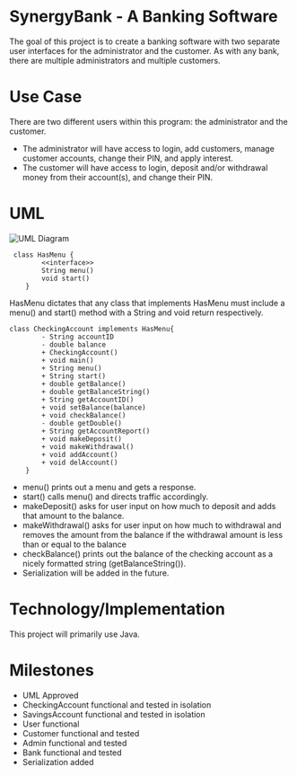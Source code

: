 # SynergyBank - A Banking Software

The goal of this project is to create a banking software with two separate user interfaces for the administrator and the customer. As with any bank, there are multiple administrators and multiple customers. 

# Use Case

There are two different users within this program: the administrator and the customer. 
- The administrator will have access to login, add customers, manage customer accounts, change their PIN, and apply interest.
- The customer will have access to login, deposit and/or withdrawal money from their account(s), and change their PIN.

# UML
![UML Diagram](main/SynergyBankUML.svg)

```
 class HasMenu {
        <<interface>>
        String menu()
        void start()
    }
```
HasMenu dictates that any class that implements HasMenu must include a menu() and start() method with a String and void return respectively. 
```
class CheckingAccount implements HasMenu{
        - String accountID
        - double balance
        + CheckingAccount()
        + void main()
        + String menu()
        + String start()
        + double getBalance()
        + double getBalanceString()
        + String getAccountID()
        + void setBalance(balance)
        + void checkBalance()
        - double getDouble()
        + String getAccountReport()
        + void makeDeposit()
        + void makeWithdrawal() 
        + void addAccount()
        + void delAccount()
    }
```
- menu() prints out a menu and gets a response.
- start() calls menu() and directs traffic accordingly.
- makeDeposit() asks for user input on how much to deposit and adds that amount to the balance.
- makeWithdrawal() asks for user input on how much to withdrawal and removes the amount from the balance if the withdrawal amount is less than or equal to the balance
- checkBalance() prints out the balance of the checking account as a nicely formatted string (getBalanceString()).
- Serialization will be added in the future.


# Technology/Implementation

This project will primarily use Java. 

# Milestones
- UML Approved
- CheckingAccount functional and tested in isolation
- SavingsAccount functional and tested in isolation
- User functional
- Customer functional and tested
- Admin functional and tested
- Bank functional and tested
- Serialization added
